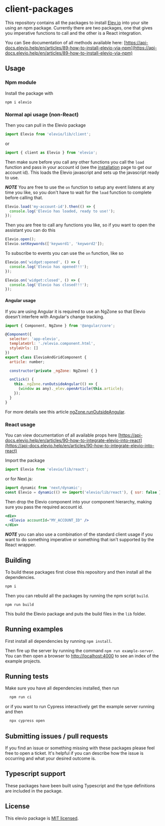 # client-packages

This repository contains all the packages to install [Elev.io](https://elev.io/) into your site using an npm package.
Currently there are two packages, one that gives you imperative functions to call and the other is a React integration.

You can See documentation of all methods available here: [https://api-docs.elevio.help/en/articles/89-how-to-install-elevio-via-npm](https://api-docs.elevio.help/en/articles/89-how-to-install-elevio-via-npm)

## Usage

### Npm module

Install the package with

```
npm i elevio
```

### Normal api usage (non-React)

Then you can pull in the Elevio package

```js
import Elevio from 'elevio/lib/client';
```

or

```js
import { client as Elevio } from 'elevio';
```

Then make sure before you call any other functions you call the `load` function and pass in your account id (see the [installation](https://app.elev.io/installation) page to get our account id). This loads the Elevio javascript and sets up the javascript ready to use.

**_NOTE_**
You are free to use the `on` function to setup any event listens at any time you like, so you don't have to wait for the `load` function to complete before calling that.

```js
Elevio.load('my-account-id').then(() => {
  console.log('Elevio has loaded, ready to use!');
});
```

Then you are free to call any functions you like, so if you want to open the assistant you can do this

```js
Elevio.open();
Elevio.setKeywords(['keyword1', 'keyword2']);
```

To subscribe to events you can use the `on` function, like so

```js
Elevio.on('widget:opened', () => {
  console.log('Elevio has opened!!!');
});

Elevio.on('widget:closed', () => {
  console.log('Elevio has closed!!!');
});
```

#### Angular usage

If you are using Angular it is required to use an NgZone so that Elevio doesn't interfere with Angular's change tracking.

```js
import { Component, NgZone } from '@angular/core';

@Component({
  selector: 'app-elevio',
  templateUrl: './elevio.component.html',
  styleUrls: []
})
export class ElevioAndGridComponent {
  article: number;

  constructor(private _ngZone: NgZone) { }

  onClick() {
    this._ngZone.runOutsideAngular(() => {
      (window as any)._elev.openArticle(this.article);
    });
  }
}
```

For more details see this article [ngZone.runOutsideAngular](https://medium.com/@krzysztof.grzybek89/how-runoutsideangular-might-reduce-change-detection-calls-in-your-app-6b4dab6e374d).

### React usage

You can view documentation of all available props here [https://api-docs.elevio.help/en/articles/90-how-to-integrate-elevio-into-react](https://api-docs.elevio.help/en/articles/90-how-to-integrate-elevio-into-react)

Import the package

```jsx
import Elevio from 'elevio/lib/react';
```

or for Next.js:

```jsx
import dynamic from 'next/dynamic';
const Elevio = dynamic(() => import('elevio/lib/react'), { ssr: false });
```

Then drop the Elevio component into your component hierarchy, making sure you pass the required account id.

```jsx
<div>
  <Elevio accountId="MY_ACCOUNT_ID" />
</div>
```

**_NOTE_**
you can also use a combination of the standard client usage if you want to do something imperative or something that isn't supported by the React wrapper.

## Building

To build these packages first close this repository and then install all the dependencies.

```bash
npm i
```

Then you can rebuild all the packages by running the npm script `build`.

```
npm run build
```

This build the Elevio package and puts the build files in the `lib` folder.

## Running examples

First install all dependencies by running `npm install`.

Then fire up the server by running the command `npm run example-server`.
You can then open a browser to [http://localhost:4000](http://localhost:4000) to see an index of the example projects.

## Running tests

Make sure you have all dependencies installed, then run

```bash
  npm run ci
```

or if you want to run Cypress interactively get the example server running and then

```bash
  npx cypress open
```

## Submitting issues / pull requests

If you find an issue or something missing with these packages please feel free to open a ticket. It's helpful if you can describe how the issue is occurring and what your desired outcome is.

## Typescript support

These packages have been built using Typescript and the type definitions are included in the package.

## License

This elevio package is [MIT licensed](./LICENSE).
